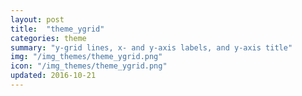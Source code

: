 ```yaml
---
layout: post
title:  "theme_ygrid"
categories: theme
summary: "y-grid lines, x- and y-axis labels, and y-axis title"
img: "/img_themes/theme_ygrid.png"
icon: "/img_themes/theme_ygrid.png"
updated: 2016-10-21
---
```

